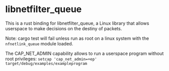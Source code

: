 libnetfilter_queue
==================

This is a rust binding for libnetfilter_queue, a Linux library that allows
userspace to make decisions on the destiny of packets.

Note: cargo test will fail unless run as root on a linux system with the
`nfnetlink_queue` module loaded.

The CAP_NET_ADMIN capability allows to run a userspace program without
root privileges: `setcap 'cap_net_admin=+ep' target/debug/examples/exampleprogram`

